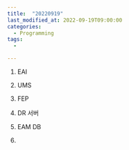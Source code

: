 ```yaml
---
title:  "20220919"
last_modified_at: 2022-09-19T09:00:00
categories:
  - Programming
tags: 
  - 

---
```


1. EAI

2. UMS

3. FEP

4. DR 서버

5. EAM DB

6. 
